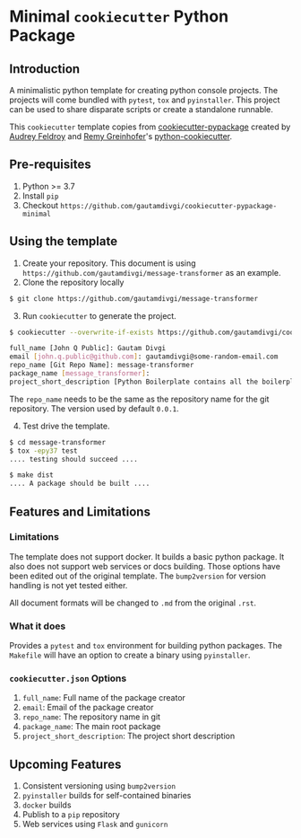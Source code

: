 # Minimal `cookiecutter` Python Package 

## Introduction

A minimalistic python template for creating python console projects. The projects will come bundled with `pytest`, `tox` and `pyinstaller`. This project can be used to share disparate scripts or create a standalone runnable.

This `cookiecutter` template copies from [cookiecutter-pypackage](https://github.com/audreyfeldroy/cookiecutter-pypackage) created by [Audrey Feldroy](https://github.com/audreyfeldroy) and [Remy Greinhofer](https://github.com/rgreinho)'s [python-cookiecutter](https://github.com/rgreinho/python-cookiecutter).

## Pre-requisites

1. Python >= 3.7
2. Install `pip`
3. Checkout `https://github.com/gautamdivgi/cookiecutter-pypackage-minimal`

## Using the template

1. Create your repository. This document is using `https://github.com/gautamdivgi/message-transformer` as an example.
2. Clone the repository locally

```bash
$ git clone https://github.com/gautamdivgi/message-transformer
```

3. Run `cookiecutter` to generate the project.

```bash
$ cookiecutter --overwrite-if-exists https://github.com/gautamdivgi/cookiecutter-pypackage-minimal 

full_name [John Q Public]: Gautam Divgi
email [john.q.public@github.com]: gautamdivgi@some-random-email.com
repo_name [Git Repo Name]: message-transformer
package_name [message_transformer]: 
project_short_description [Python Boilerplate contains all the boilerplate you need to create a Python package.]: Some completely useless JSON transformation
```

The `repo_name` needs to be the same as the repository name for the git repository. The version used by default `0.0.1`.

4. Test drive the template.

```bash
$ cd message-transformer
$ tox -epy37 test
.... testing should succeed ....

$ make dist
.... A package should be built ....
```

## Features and Limitations

### Limitations

The template does not support docker. It builds a basic python package. It also does not support web services or docs building. Those options have been edited out of the original template. The `bump2version` for version handling is not yet tested either.

All document formats will be changed to `.md` from the original `.rst`.

### What it does

Provides a `pytest` and `tox` environment for building python packages. The `Makefile` will have an option to create a binary using `pyinstaller`.

### `cookiecutter.json` Options

1. `full_name`: Full name of the package creator
2. `email`: Email of the package creator
3. `repo_name`: The repository name in git
4. `package_name`: The main root package
5. `project_short_description`: The project short description

## Upcoming Features

1. Consistent versioning using `bump2version`
2. `pyinstaller` builds for self-contained binaries
3. `docker` builds
4. Publish to a `pip` repository
5. Web services using `Flask` and `gunicorn`
